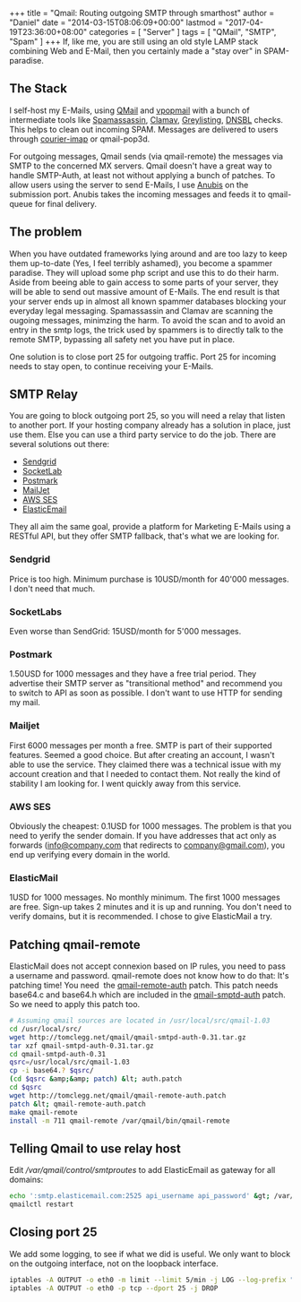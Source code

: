 +++
title = "Qmail: Routing outgoing SMTP through smarthost"
author = "Daniel"
date = "2014-03-15T08:06:09+00:00"
lastmod = "2017-04-19T23:36:00+08:00"
categories = [
  "Server"
]
tags = [
  "QMail",
  "SMTP",
  "Spam"
]
+++
If, like me, you are still using an old style LAMP stack combining Web and E-Mail, then you certainly made a "stay over" in SPAM-paradise.

## The Stack

I self-host my E-Mails, using [QMail](http://www.qmail.org/top.html) and [vpopmail](http://www.inter7.com/vpopmail/) with a bunch of intermediate tools like [Spamassassin](http://spamassassin.apache.org), [Clamav](http://www.clamav.net/), [Greylisting](http://oss.albawaba.com/cqgreylist.html), [DNSBL](http://en.wikipedia.org/wiki/DNSBL) checks. This helps to clean out incoming SPAM. Messages are delivered to users through [courier-imap](http://www.courier-mta.org) or qmail-pop3d.

For outgoing messages, Qmail sends (via qmail-remote) the messages via SMTP to the concerned MX servers. Qmail doesn't have a great way to handle SMTP-Auth, at least not without applying a bunch of patches. To allow users using the server to send E-Mails, I use [Anubis](http://www.gnu.org/software/anubis/) on the submission port. Anubis takes the incoming messages and feeds it to qmail-queue for final delivery.

## The problem

When you have outdated frameworks lying around and are too lazy to keep them up-to-date (Yes, I feel terribly ashamed), you become a spammer paradise. They will upload some php script and use this to do their harm. Aside from beeing able to gain access to some parts of your server, they will be able to send out massive amount of E-Mails. The end result is that your server ends up in almost all known spammer databases blocking your everyday legal messaging. Spamassassin and Clamav are scanning the ougoing messages, minimzing the harm. To avoid the scan and to avoid an entry in the smtp logs, the trick used by spammers is to directly talk to the remote SMTP, bypassing all safety net you have put in place.

One solution is to close port 25 for outgoing traffic. Port 25 for incoming needs to stay open, to continue receiving your E-Mails.

## SMTP Relay

You are going to block outgoing port 25, so you will need a relay that listen to another port. If your hosting company already has a solution in place, just use them. Else you can use a third party service to do the job. There are several solutions out there:

  * [Sendgrid](http://sendgrid.com)
  * [SocketLab](http://www.socketlabs.com)
  * [Postmark](https://postmarkapp.com)
  * [MailJet](http://www.mailjet.com/)
  * [AWS SES](http.//aws.amazon.com/ses/)
  * [ElasticEmail](http://www.elasticemail.com)

They all aim the same goal, provide a platform for Marketing E-Mails using a RESTful API, but they offer SMTP fallback, that's what we are looking for.

### Sendgrid

Price is too high. Minimum purchase is 10USD/month for 40'000 messages. I don't need that much.

### SocketLabs

Even worse than SendGrid: 15USD/month for 5'000 messages.

### Postmark

1.50USD for 1000 messages and they have a free trial period. They advertise their SMTP server as "transitional method" and recommend you to switch to API as soon as possible. I don't want to use HTTP for sending my mail.

### Mailjet

First 6000 messages per month a free. SMTP is part of their supported features. Seemed a good choice. But after creating an account, I wasn't able to use the service. They claimed there was a technical issue with my account creation and that I needed to contact them. Not really the kind of stability I am looking for. I went quickly away from this service.

### AWS SES

Obviously the cheapest: 0.1USD for 1000 messages. The problem is that you need to yerify the sender domain. If you have addresses that act only as forwards (info@company.com that redirects to company@gmail.com), you end up verifying every domain in the world.

### ElasticMail

1USD for 1000 messages. No monthly minimum. The first 1000 messages are free. Sign-up takes 2 minutes and it is up and running. You don't need to verify domains, but it is recommended. I chose to give ElasticMail a try.

## Patching qmail-remote

ElasticMail does not accept connexion based on IP rules, you need to pass a username and password. qmail-remote does not know how to do that: It's patching time! You need  the [qmail-remote-auth](http://tomclegg.net/qmail/#qmail-remote-auth) patch. This patch needs base64.c and base64.h which are included in the [qmail-smptd-auth](http://tomclegg.net/qmail/#qmail-smtpd-auth) patch. So we need to apply this patch too.

```bash
# Assuming qmail sources are located in /usr/local/src/qmail-1.03
cd /usr/local/src/
wget http://tomclegg.net/qmail/qmail-smtpd-auth-0.31.tar.gz
tar xzf qmail-smtpd-auth-0.31.tar.gz
cd qmail-smtpd-auth-0.31
qsrc=/usr/local/src/qmail-1.03
cp -i base64.? $qsrc/
(cd $qsrc &amp;&amp; patch) &lt; auth.patch
cd $qsrc
wget http://tomclegg.net/qmail/qmail-remote-auth.patch
patch &lt; qmail-remote-auth.patch
make qmail-remote
install -m 711 qmail-remote /var/qmail/bin/qmail-remote
```

## Telling Qmail to use relay host

Edit _/var/qmail/control/smtproutes_ to add ElasticEmail as gateway for all domains:

```bash
echo ':smtp.elasticemail.com:2525 api_username api_password' &gt; /var/qmail/control/smtproutes
qmailctl restart
```

## Closing port 25

We add some logging, to see if what we did is useful. We only want to block on the outgoing interface, not on the loopback interface.

```bash
iptables -A OUTPUT -o eth0 -m limit --limit 5/min -j LOG --log-prefix "PORT 25 DROP: " --log-uid
iptables -A OUTPUT -o eth0 -p tcp --dport 25 -j DROP
```
